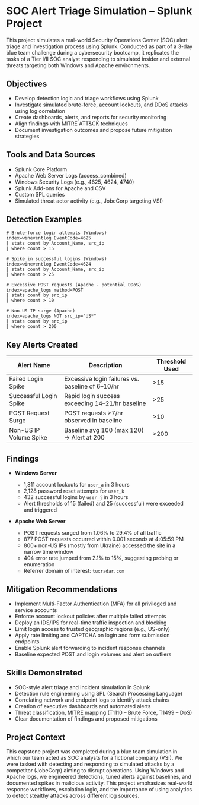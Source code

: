 
# SOC Alert Triage Simulation – Splunk Project

This project simulates a real-world Security Operations Center (SOC) alert triage and investigation process using Splunk. Conducted as part of a 3-day blue team challenge during a cybersecurity bootcamp, it replicates the tasks of a Tier I/II SOC analyst responding to simulated insider and external threats targeting both Windows and Apache environments.

## Objectives

- Develop detection logic and triage workflows using Splunk
- Investigate simulated brute-force, account lockouts, and DDoS attacks using log correlation
- Create dashboards, alerts, and reports for security monitoring
- Align findings with MITRE ATT&CK techniques
- Document investigation outcomes and propose future mitigation strategies

## Tools and Data Sources

- Splunk Core Platform
- Apache Web Server Logs (access_combined)
- Windows Security Logs (e.g., 4625, 4624, 4740)
- Splunk Add-ons for Apache and CSV
- Custom SPL queries
- Simulated threat actor activity (e.g., JobeCorp targeting VSI)

## Detection Examples

```spl
# Brute-force login attempts (Windows)
index=wineventlog EventCode=4625
| stats count by Account_Name, src_ip
| where count > 15

# Spike in successful logins (Windows)
index=wineventlog EventCode=4624
| stats count by Account_Name, src_ip
| where count > 25

# Excessive POST requests (Apache - potential DDoS)
index=apache_logs method=POST
| stats count by src_ip
| where count > 10

# Non-US IP surge (Apache)
index=apache_logs NOT src_ip="US*"
| stats count by src_ip
| where count > 200
```

## Key Alerts Created

| Alert Name               | Description                                              | Threshold Used |
|--------------------------|----------------------------------------------------------|----------------|
| Failed Login Spike       | Excessive login failures vs. baseline of 6–10/hr         | >15            |
| Successful Login Spike   | Rapid login success exceeding 14–21/hr baseline          | >25            |
| POST Request Surge       | POST requests >7/hr observed in baseline                 | >10            |
| Non-US IP Volume Spike   | Baseline avg 100 (max 120) → Alert at 200                | >200           |

## Findings

- **Windows Server**
  - 1,811 account lockouts for `user_a` in 3 hours
  - 2,128 password reset attempts for `user_k`
  - 432 successful logins by `user_j` in 3 hours
  - Alert thresholds of 15 (failed) and 25 (successful) were exceeded and triggered

- **Apache Web Server**
  - POST requests surged from 1.06% to 29.4% of all traffic
  - 877 POST requests occurred within 0.001 seconds at 4:05:59 PM
  - 800+ non-US IPs (mostly from Ukraine) accessed the site in a narrow time window
  - 404 error rate jumped from 2.1% to 15%, suggesting probing or enumeration
  - Referrer domain of interest: `tuxradar.com`

## Mitigation Recommendations

- Implement Multi-Factor Authentication (MFA) for all privileged and service accounts
- Enforce account lockout policies after multiple failed attempts
- Deploy an IDS/IPS for real-time traffic inspection and blocking
- Limit login access to trusted geographic regions (e.g., US-only)
- Apply rate limiting and CAPTCHA on login and form submission endpoints
- Enable Splunk alert forwarding to incident response channels
- Baseline expected POST and login volumes and alert on outliers

## Skills Demonstrated

- SOC-style alert triage and incident simulation in Splunk
- Detection rule engineering using SPL (Search Processing Language)
- Correlating network and endpoint logs to identify attack chains
- Creation of executive dashboards and automated alerts
- Threat classification, MITRE mapping (T1110 – Brute Force, T1499 – DoS)
- Clear documentation of findings and proposed mitigations

## Project Context

This capstone project was completed during a blue team simulation in which our team acted as SOC analysts for a fictional company (VSI). We were tasked with detecting and responding to simulated attacks by a competitor (JobeCorp) aiming to disrupt operations. Using Windows and Apache logs, we engineered detections, tuned alerts against baselines, and documented spikes in malicious activity. This project emphasizes real-world response workflows, escalation logic, and the importance of using analytics to detect stealthy attacks across different log sources.
